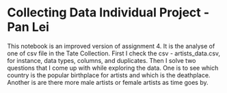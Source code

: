 # Collecting Data Individual Project - Pan Lei
This notebook is an improved version of assignment 4. It is the analyse of one of csv file in the Tate Collection.
First I check the csv - artists_data.csv, for instance, data types, columns, and duplicates.
Then I solve two questions that I come up with while exploring the data. One is to see which country is the popular birthplace for artists and which is the deathplace. Another is are there more male artists or female artists as time goes by.
